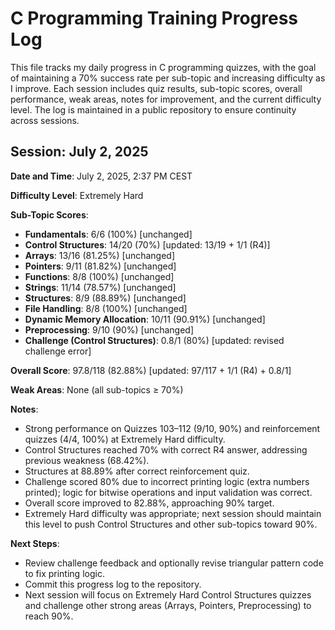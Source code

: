 # C Programming Training Progress Log

This file tracks my daily progress in C programming quizzes, with the goal of maintaining a 70% success rate per sub-topic and increasing difficulty as I improve. Each session includes quiz results, sub-topic scores, overall performance, weak areas, notes for improvement, and the current difficulty level. The log is maintained in a public repository to ensure continuity across sessions.

## Session: July 2, 2025

**Date and Time**: July 2, 2025, 2:37 PM CEST

**Difficulty Level**: Extremely Hard

**Sub-Topic Scores**:
- **Fundamentals**: 6/6 (100%) [unchanged]
- **Control Structures**: 14/20 (70%) [updated: 13/19 + 1/1 (R4)]
- **Arrays**: 13/16 (81.25%) [unchanged]
- **Pointers**: 9/11 (81.82%) [unchanged]
- **Functions**: 8/8 (100%) [unchanged]
- **Strings**: 11/14 (78.57%) [unchanged]
- **Structures**: 8/9 (88.89%) [unchanged]
- **File Handling**: 8/8 (100%) [unchanged]
- **Dynamic Memory Allocation**: 10/11 (90.91%) [unchanged]
- **Preprocessing**: 9/10 (90%) [unchanged]
- **Challenge (Control Structures)**: 0.8/1 (80%) [updated: revised challenge error]

**Overall Score**: 97.8/118 (82.88%) [updated: 97/117 + 1/1 (R4) + 0.8/1]

**Weak Areas**: None (all sub-topics ≥ 70%)

**Notes**:
- Strong performance on Quizzes 103–112 (9/10, 90%) and reinforcement quizzes (4/4, 100%) at Extremely Hard difficulty.
- Control Structures reached 70% with correct R4 answer, addressing previous weakness (68.42%).
- Structures at 88.89% after correct reinforcement quiz.
- Challenge scored 80% due to incorrect printing logic (extra numbers printed); logic for bitwise operations and input validation was correct.
- Overall score improved to 82.88%, approaching 90% target.
- Extremely Hard difficulty was appropriate; next session should maintain this level to push Control Structures and other sub-topics toward 90%.

**Next Steps**:
- Review challenge feedback and optionally revise triangular pattern code to fix printing logic.
- Commit this progress log to the repository.
- Next session will focus on Extremely Hard Control Structures quizzes and challenge other strong areas (Arrays, Pointers, Preprocessing) to reach 90%.
